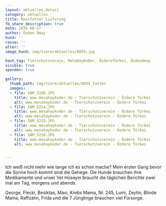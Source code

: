 ```yaml
---
layout: aktuelles_detail
category: aktuelles
title: Nassfutter Lieferung
fb_share_description: true
date: 2016-08-17
author: Özden Omay
hund: ''
rasse: ''
alter: ''
image_hund: img/tiere/aktuelles/0055.jpg

hash_tag: Tierschutzverein, MeSaHayKoDer, ÖzdereTürkei, ÖzdenOmay
visible: true
spenden: true

gallery:
  thumb_path: img/tiere/aktuelles/0055_futter
  images:
  - file: SAM_5196.JPG
    title: www.mesahaykoder.de - Tierschutzverein - Özdere Türkei
    alt: www.mesahaykoder.de - Tierschutzverein - Özdere Türkei
  - file: SAM_5214.JPG
    title: www.mesahaykoder.de - Tierschutzverein - Özdere Türkei
    alt: www.mesahaykoder.de - Tierschutzverein - Özdere Türkei
  - file: SAM_5215.JPG
    title: www.mesahaykoder.de - Tierschutzverein - Özdere Türkei
    alt: www.mesahaykoder.de - Tierschutzverein - Özdere Türkei
  - file: SAM_5216.JPG
    title: www.mesahaykoder.de - Tierschutzverein - Özdere Türkei
    alt: www.mesahaykoder.de - Tierschutzverein - Özdere Türkei


---
```


Ich weiß nicht mehr wie lange ich es schon mache? Mein erster Gang bevor die Sonne hoch kommt sind die Gehege.
Die Hunde brauchen ihre Medikamente und unser Vet Hüseyin braucht die täglichen Berichte zwei mal am Tag, morgens und abends.

George, Flecki, Besiktas, Mavi, Krebs Mama, Nr. 245, Lumi, Zeytin, Blinde Mama,  Raffzahn, Frida und die 7 Jünglinge brauchen viel Fürsorge.

